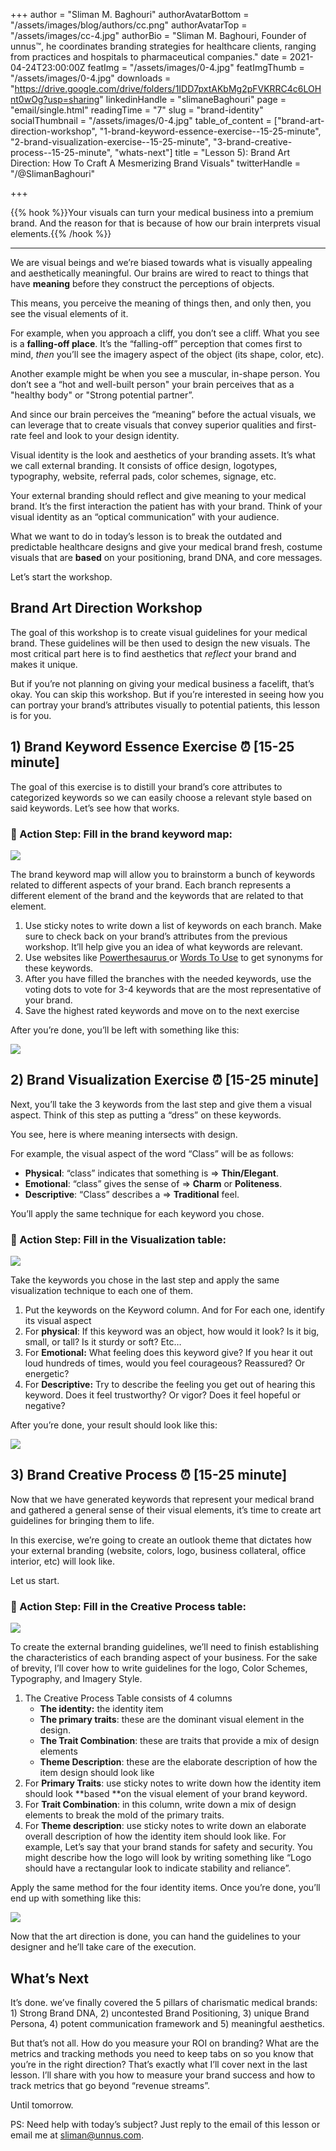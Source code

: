 +++
author = "Sliman M. Baghouri"
authorAvatarBottom = "/assets/images/blog/authors/cc.png"
authorAvatarTop = "/assets/images/cc-4.jpg"
authorBio = "Sliman M. Baghouri, Founder of unnus™, he coordinates branding strategies for healthcare clients, ranging from practices and hospitals to pharmaceutical companies."
date = 2021-04-24T23:00:00Z
featImg = "/assets/images/0-4.jpg"
featImgThumb = "/assets/images/0-4.jpg"
downloads = "https://drive.google.com/drive/folders/1IDD7pxtAKbMg2pFVKRRC4c6LOHnt0wOg?usp=sharing"
linkedinHandle = "slimaneBaghouri"
page = "email/single.html"
readingTime = "7"
slug = "brand-identity"
socialThumbnail = "/assets/images/0-4.jpg"
table_of_content = ["brand-art-direction-workshop", "1-brand-keyword-essence-exercise--15-25-minute", "2-brand-visualization-exercise--15-25-minute", "3-brand-creative-process--15-25-minute", "whats-next"]
title = "Lesson 5): Brand Art Direction: How To Craft A Mesmerizing Brand Visuals"
twitterHandle = "/@SlimanBaghouri"

+++

{{% hook %}}Your visuals can turn your medical business into a premium brand. And the reason for that is because of how our brain interprets visual elements.{{% /hook %}}

***

We are visual beings and we’re biased towards what is visually appealing and aesthetically meaningful. Our brains are wired to react to things that have **meaning** before they construct the perceptions of objects.

This means, you perceive the meaning of things then, and only then, you see the visual elements of it.

For example, when you approach a cliff, you don’t see a cliff. What you see is a **falling-off place**. It’s the “falling-off” perception that comes first to mind, _then_ you’ll see the imagery aspect of the object (its shape, color, etc).

Another example might be when you see a muscular, in-shape person. You don’t see a “hot and well-built person" your brain perceives that as a "healthy body" or "Strong potential partner”.

And since our brain perceives the “meaning” before the actual visuals, we can leverage that to create visuals that convey superior qualities and first-rate feel and look to your design identity.

Visual identity is the look and aesthetics of your branding assets. It’s what we call external branding. It consists of office design, logotypes, typography, website, referral pads, color schemes, signage, etc.

Your external branding should reflect and give meaning to your medical brand. It’s the first interaction the patient has with your brand. Think of your visual identity as an “optical communication” with your audience.

What we want to do in today’s lesson is to break the outdated and predictable healthcare designs and give your medical brand fresh, costume visuals that are **based** on your positioning, brand DNA, and core messages.

Let’s start the workshop.

## Brand Art Direction Workshop

The goal of this workshop is to create visual guidelines for your medical brand. These guidelines will be then used to design the new visuals. The most critical part here is to find aesthetics that _reflect_ your brand and makes it unique.

But if you’re not planning on giving your medical business a facelift, that’s okay. You can skip this workshop. But if you’re interested in seeing how you can portray your brand’s attributes visually to potential patients, this lesson is for you.

## 1) Brand Keyword Essence Exercise ⏰ \[15-25 minute\]

  
The goal of this exercise is to distill your brand’s core attributes to categorized keywords so we can easily choose a relevant style based on said keywords. Let’s see how that works.

### 🔴 Action Step: Fill in the brand keyword map:

![](/assets/images/1.png)

The brand keyword map will allow you to brainstorm a bunch of keywords related to different aspects of your brand. Each branch represents a different element of the brand and the keywords that are related to that element.

1. Use sticky notes to write down a list of keywords on each branch. Make sure to check back on your brand’s attributes from the previous workshop. It’ll help give you an idea of what keywords are relevant.
2. Use websites like [Powerthesaurus ](https://www.powerthesaurus.org/)or [Words To Use](https://www.words-to-use.com/) to get synonyms for these keywords.
3. After you have filled the branches with the needed keywords, use the voting dots to vote for 3-4 keywords that are the most representative of your brand.
4. Save the highest rated keywords and move on to the next exercise

After you’re done, you’ll be left with something like this:

![](/assets/images/2.png)

## 2) Brand Visualization Exercise ⏰ \[15-25 minute\]

Next, you’ll take the 3 keywords from the last step and give them a visual aspect. Think of this step as putting a “dress” on these keywords.

You see, here is where meaning intersects with design.

For example, the visual aspect of the word “Class” will be as follows:

* **Physical**: “class” indicates that something is ⇒ **Thin/Elegant**.
* **Emotional**: “class” gives the sense of ⇒ **Charm** or **Politeness**.
* **Descriptive**: “Class” describes a ⇒ **Traditional** feel.

You’ll apply the same technique for each keyword you chose.

### 🔴 Action Step: Fill in the Visualization table:

![](/assets/images/3-1.png)

Take the keywords you chose in the last step and apply the same visualization technique to each one of them.

1. Put the keywords on the Keyword column. And for For each one, identify its visual aspect
2. For **physical**: If this keyword was an object, how would it look? Is it big, small, or tall? Is it sturdy or soft? Etc…
3. For **Emotional:** What feeling does this keyword give? If you hear it out loud hundreds of times, would you feel courageous? Reassured? Or energetic?
4. For **Descriptive:** Try to describe the feeling you get out of hearing this keyword. Does it feel trustworthy? Or vigor? Does it feel hopeful or negative?

After you’re done, your result should look like this:

![](/assets/images/4-2.png)

## 3) Brand Creative Process ⏰ \[15-25 minute\]

  
Now that we have generated keywords that represent your medical brand and gathered a general sense of their visual elements, it’s time to create art guidelines for bringing them to life.

In this exercise, we’re going to create an outlook theme that dictates how your external branding (website, colors, logo, business collateral, office interior, etc) will look like.

Let us start.

### 🔴 Action Step: Fill in the Creative Process table:

![](/assets/images/5-2.png)

To create the external branding guidelines, we’ll need to finish establishing the characteristics of each branding aspect of your business. For the sake of brevity, I’ll cover how to write guidelines for the logo, Color Schemes, Typography, and Imagery Style.

1. The Creative Process Table consists of 4 columns
   * **The identity:** the identity item
   * **The primary traits**: these are the dominant visual element in the design.
   * **The Trait Combination**: these are traits that provide a mix of design elements
   * **Theme Description**: these are the elaborate description of how the item design should look like
2. For **Primary Traits**: use sticky notes to write down how the identity item should look **based **on the visual element of your brand keyword.
3. For **Trait Combination**: in this column, write down a mix of design elements to break the mold of the primary traits.
4. For **Theme description**: use sticky notes to write down an elaborate overall description of how the identity item should look like. For example, Let’s say that your brand stands for safety and security. You might describe how the logo will look by writing something like “Logo should have a rectangular look to indicate stability and reliance”.

Apply the same method for the four identity items. Once you’re done, you’ll end up with something like this:

![](/assets/images/6-2.png)

Now that the art direction is done, you can hand the guidelines to your designer and he’ll take care of the execution.

## What’s Next

It’s done. we’ve finally covered the 5 pillars of charismatic medical brands: 1) Strong Brand DNA, 2) uncontested Brand Positioning, 3) unique Brand Persona, 4) potent communication framework and 5) meaningful aesthetics.

But that’s not all. How do you measure your ROI on branding? What are the metrics and tracking methods you need to keep tabs on so you know that you’re in the right direction? That’s exactly what I’ll cover next in the last lesson. I’ll share with you how to measure your brand success and how to track metrics that go beyond “revenue streams”.

Until tomorrow.

PS: Need help with today’s subject? Just reply to the email of this lesson or email me at [sliman@unnus.com](mailto:sliman@unnus.com).